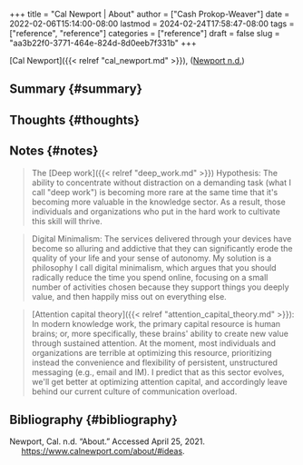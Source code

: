 +++
title = "Cal Newport | About"
author = ["Cash Prokop-Weaver"]
date = 2022-02-06T15:14:00-08:00
lastmod = 2024-02-24T17:58:47-08:00
tags = ["reference", "reference"]
categories = ["reference"]
draft = false
slug = "aa3b22f0-3771-464e-824d-8d0eeb7f331b"
+++

[Cal Newport]({{< relref "cal_newport.md" >}}), (<a href="#citeproc_bib_item_1">Newport n.d.</a>)


## Summary {#summary}


## Thoughts {#thoughts}


## Notes {#notes}

> The [Deep work]({{< relref "deep_work.md" >}}) Hypothesis: The ability to concentrate without distraction on a demanding task (what I call "deep work") is becoming more rare at the same time that it's becoming more valuable in the knowledge sector. As a result, those individuals and organizations who put in the hard work to cultivate this skill will thrive.

<!--quoteend-->

> Digital Minimalism: The services delivered through your devices have become so alluring and addictive that they can significantly erode the quality of your life and your sense of autonomy. My solution is a philosophy I call digital minimalism, which argues that you should radically reduce the time you spend online, focusing on a small number of activities chosen because they support things you deeply value, and then happily miss out on everything else.

<!--quoteend-->

> [Attention capital theory]({{< relref "attention_capital_theory.md" >}}): In modern knowledge work, the primary capital resource is human brains; or, more specifically, these brains' ability to create new value through sustained attention. At the moment, most individuals and organizations are terrible at optimizing this resource, prioritizing instead the convenience and flexibility of persistent, unstructured messaging (e.g., email and IM). I predict that as this sector evolves, we'll get better at optimizing attention capital, and accordingly leave behind our current culture of communication overload.


## Bibliography {#bibliography}

<style>.csl-entry{text-indent: -1.5em; margin-left: 1.5em;}</style><div class="csl-bib-body">
  <div class="csl-entry"><a id="citeproc_bib_item_1"></a>Newport, Cal. n.d. “About.” Accessed April 25, 2021. <a href="https://www.calnewport.com/about/#ideas">https://www.calnewport.com/about/#ideas</a>.</div>
</div>

